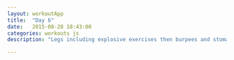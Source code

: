 ```yaml
---
layout: workoutApp
title:  "Day 6"
date:   2015-08-28 18:43:00
categories: workouts js
description: "Legs including explosive exercises then burpees and stomach."

---
```


<script type="text/javascript">
    function get_exercises(){
        var library = exerciseLibrary();
        var exercises = [];

        for(var i=0; i<3; i++){
            exercises.push({exercise: library.trunkRotations, time: 20, reps: 0});
            exercises.push({exercise: library.itbRolls, time: 10, reps: 0});
            exercises.push({exercise: library.itbRolls, time: 10, reps: 0});
            exercises.push({exercise: library.steamEngine, time: 20, reps: 0});
            exercises.push({exercise: library.oneLeggedSquats, time: 30, reps: 10});
            exercises.push({exercise: library.oneLeggedSquats, time: 30, reps: 10});
        }
                         
        for(var i=0;i<4;i++){
            exercises.push({exercise: library.squats, time: 25, reps: 24});
            exercises.push({exercise: library.lunges, time: 40, reps: 24});
            exercises.push({exercise: library.plank,  time: 60, reps: 0});
            exercises.push({exercise: library.jumpSquats,  time: 18, reps: 12});
            exercises.push({exercise: library.jumpLunges, time: 18, reps: 12});
        };
        exercises.push({exercise: library.rest, time: 60, reps: 1});
        for(var i=0; i<5; i++){
            exercises.push({exercise: library.burpees, time: 30, reps: 0});
            exercises.push({exercise: library.tuckVSnaps,  time: 30, reps: 0});
            exercises.push({exercise: library.rest,  time: 30, reps: 0});
        }
        exercises.pop();
        return exercises;
    }
</script>
